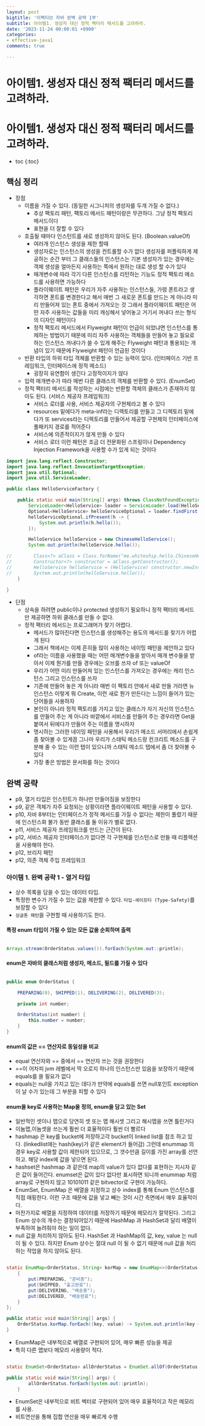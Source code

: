 ```yaml
---
layout: post
bigtitle: '이펙티브 자바 완벽 공략 1부'
subtitle: 아이템1. 생성자 대신 정적 팩터리 메서드를 고려하라.
date: '2023-11-24 00:00:01 +0900'
categories:
- effective-java1
comments: true

---
```


# 아이템1. 생성자 대신 정적 팩터리 메서드를 고려하라.

# 아이템1. 생성자 대신 정적 팩터리 메서드를 고려하라.

* toc
{:toc}

## 핵심 정리
+ 장점
  + 이름을 가질 수 있다. (동일한 시그니처의 생성자를 두개 가질 수 없다.) 
    + 추상 팩토리 패턴, 팩토리 메서드 패턴이랑은 무관하다. 그냥 정적 팩토리 메서드이다 
    + 표현을 더 잘할 수 있다 
  + 호출될 때마다 인스턴트를 새로 생성하지 않아도 된다. (Boolean.valueOf)
    + 여러개 인스턴스 생성을 제한 할때
    + 생성자로는 인스턴스의 생성을 컨트롤할 수가 없다 생성자를 퍼플릭하게 제공하는 순간 부터 그 클래스들의 인스턴스는 기본 생성자가 있는 경우에는 객체 생성을 얼마든지 사용하는 쪽에서 원하는 대로 생성 할 수가 있다 
    + 매개변수에 따라 각기 다른 인스턴스를 리턴하는 기능도 정적 팩토리 메소드를 사용하면 가능하다 
    + 플라이웨이트 패턴은 우리가 자주 사용하는 인스턴스들, 가령 폰트라고 생각하면 폰트를 변경한다고 해서 매번 그 새로운 폰트를 만드는 게 아니라 미리 만들어져 있는 폰트 중에서 가져오는 것 그래서 플라이웨이트 패턴은 어떤 자주 사용하는 값들을 미리
      캐싱해서 넣어놓고 거기서 꺼내다 쓰는 형식의 디자인 패턴이다 
    + 정적 팩토리 메서드에서 Flyweight 패턴이 언급이 되었냐면 인스턴스를 통제하는 방법이기 때문에 미리 자주 사용하는 객체들을 만들어 놓고 필요로 하는 인스턴스 꺼내다가 쓸 수 있게 해주는 Flyweight 패턴과 통용되는 개념이 있기 때문에
      Flyweight 패턴이 언급된 것이다
  + 반환 타입의 하위 타입 객체를 반환할 수 있는 능력이 있다. (인터페이스 기반 프레임워크, 인터페이스에 정적 메소드)
    + 굉장히 유연함이 생긴다 고정적이지가 않다
  + 입력 매개변수가 따라 매번 다른 클래스의 객체를 반환할 수 있다. (EnumSet)
  + 정적 팩터리 메서드를 작성하는 시점에는 반환할 객체의 클래스가 존재하지 않아도 된다. (서비스 제공자 프레임워크)
    + 서비스 로더를 사용, 서비스 제공자의 구현체라고 볼 수 있다 
    + resources 밑에다가 meta-inf라는 디렉토리를 만들고 그 디렉토리 밑에다가 또 services라는 디렉토리를 만들어서 제공할 구현체의 인터페이스에 풀패키지 경로를 적어준다
    + 서비스에 의존적이지가 않게 만들 수 있다
    + 서비스 로더 이런 패턴은 조금 더 전문화된 스프링이나 Dependency Injection Framework을 사용할 수가 있게 되는 것이다

~~~java
import java.lang.reflect.Constructor;
import java.lang.reflect.InvocationTargetException;
import java.util.Optional;
import java.util.ServiceLoader;

public class HelloServiceFactory {

    public static void main(String[] args) throws ClassNotFoundException, NoSuchMethodException, InvocationTargetException, InstantiationException, IllegalAccessException {
        ServiceLoader<HelloService> loader = ServiceLoader.load(HelloService.class);
        Optional<HelloService> helloServiceOptional = loader.findFirst();
        helloServiceOptional.ifPresent(h -> {
            System.out.println(h.hello());
        });

        HelloService helloService = new ChineseHelloService();
        System.out.println(helloService.hello());

//        Class<?> aClass = Class.forName("me.whiteship.hello.ChineseHelloService");
//        Constructor<?> constructor = aClass.getConstructor();
//        HelloService helloService = (HelloService) constructor.newInstance();
//        System.out.println(helloService.hello());
    }

}

~~~

+ 단점
  + 상속을 하려면 public이나 protected 생성하기 필요하니 정적 팩터리 메서드만 제공하면 하위 클래스를 만들 수 없다.
  + 정적 팩터리 메서드는 프로그래머가 찾기 어렵다.
    + 메서드가 많아진다면 인스턴스를 생성해주는 용도의 메서드를 찾기가 어렵게 된다
    + 그래서 책에서는 이제 흔히들 많이 사용하는 네이밍 패턴을 제안하고 있다
    + of라는 이름을 사용했을 때는 어떤 매개변수들을 받아서 매개 변수들을 받아서 이제 뭔가를 만들 경우에는 오브를 쓰자 of 또는 valueOf
    + 우리가 어떤 미리 만들어져 있는 인스턴스를 가져오는 경우에는 캐리 인스턴스 그리고 인스턴스를 쓰자
    + 기존에 만들어 놓은 게 아니라 매번 이 팩토리 안에서 새로 만들 거라면 뉴 인스턴스 이렇게 뭐 Create, 이런 새로 뭔가 만든다는 느낌이 들어가 있는 단어들을 사용하자
    + 본인이 아니라 정적 팩토리를 가지고 있는 클래스가 자기 자신의 인스턴스를 만들어 주는 게 아니라 바깥에서 서비스를 만들어 주는 경우라면 Get을 붙여서 뒤에다가 만들어 주는 이름을 명시하자 
    + 명시하는 그러한 네이밍 패턴을 사용해서 우리가 메소드 서머리에서 손쉽게 좀 찾아볼 수 있게끔 그나마 우리가 스태틱 메소드랑 컨크리트 메소드를 구분해 줄 수 있는 이런 탭이 있으니까 스태틱 메소드 탭에서 좀 더 찾아볼 수 있다
    + 가장 좋은 방법은 문서화를 하는 것이다 

## 완벽 공략
+ p9, 열거 타입은 인스턴트가 하나만 만들어짐을 보장한다
+ p9, 같은 객체가 자주 요청되는 상황이라면 플라이웨이트 패턴을 사용할 수 있다.
+ p10, 자바 8부터는 인터페이스가 정적 메서드를 가질 수 없다는 제한이 풀렸기 때문에 인스턴스화 불가 동반 클래스를 둘 이유가 별로 없다.
+ p11, 서비스 제공자 프레임워크를 만드는 근간이 된다.
+ p12, 서비스 제공자 인터페이스가 없다면 각 구현체를 인스턴스로 만들 때 리플렉션을 사용해야 한다.
+ p12, 브리지 패턴
+ p12, 의존 객체 주입 프레임워크

### 아이템 1. 완벽 공략 1 - 열거 타입
+ 상수 목록을 담을 수 있는 데이터 타입.
+ 특정한 변수가 가질 수 있는 값을 제한할 수 있다. ```타입-세이프티 (Type-Safety)```를 보장할 수 있다
+ ```싱글톤 패턴```을 구현할 때 사용하기도 한다.

#### 특정 enum 타입이 가질 수 있는 모든 값을 순회하며 출력

~~~java

Arrays.stream(OrderStatus.values()).forEach(System.out::println);

~~~

#### enum은 자바의 클래스처럼 생성자, 메소드, 필드를 가질 수 있다

~~~java

public enum OrderStatus {

    PREPARING(0), SHIPPED(1), DELIVERING(2), DELIVERED(3);

    private int number;

    OrderStatus(int number) {
        this.number = number;
    }
}

~~~

#### enum의 값은 == 연산자로 동일성을 비교
+ equal 연산자와 == 중에서 == 연산자 쓰는 것을 권장한다
+ ==이 어차피 jvm 레벨에서 딱 오로지 하나의 인스턴스만 있음을 보장하기 때문에 equals를 쓸 필요가 없다
+ equals는 null을 가지고 있는 데다가 만약에 equals를 쓰면 null포인트 exception이 날 수가 있는데 그 부분을 피할 수 있다

#### enum을 key로 사용하는 Map을 정의, enum을 담고 있는 Set
+ 일반적인 셋이나 맵으로 당연히 셋 또는 맵 해시셋 그리고 해시맵을 쓰면 틀린거다
+ 이늄맵,이늄셋을 쓰는게 훨씬 더 효율적이다 훨씬 더 빨르다
+ hashmap 은 key를 bucket에 저장하고각 bucket이 linked list를 참조 하고 있다. (linkedlist에는 hash(key)가 같은 element가 들어감) 그런데 enummap 의 경우 key로 사용할 값이 제한되어 있으므로, 그 갯수만큼 길이를 가진 array를 선언하고. 해당 index에 값을 넣으면 된다.
+ hashset은 hashmap 과 같은데 map의 value가 있다 없다를 표현하는 지시자 같은 값이 들어간다. enumset은 값이 있다 없다만 표시하면 되니까 enummap 처럼 array로 구현하지 않고 10101011 같은 bitvector로 구현이 가능하다.
+ EnumSet, EnumMap 은 배열을 지정하고 상수 index를 통해 Enum 인스턴스를 직접 매핑한다. 이런 구조 때문에 값을 넣고 빼는 것이 시간 측면에서 매우 효율적이다.
+ 마찬가지로 배열을 지정하여 데이터를 저장하기 때문에 메모리가 절약된다. 그리고 Enum 상수의 개수는 결정되어있기 때문에 HashMap 과 HashSet과 달리 배열이 부족하여 늘려줘야 하는 일이 없다.
+ null 값을 처리하지 않아도 된다. HashSet 과 HashMap의 값, key, value 는 null 이 될 수 있다. 하지만 Enum 상수는 절대 null 이 될 수 없기 때문에 null 값을 처리하는 작업을 하지 않아도 된다.

~~~java

static EnumMap<OrderStatus, String> korMap = new EnumMap<>(OrderStatus.class) {
    {
        put(PREPARING, "준비중");
        put(SHIPPED, "출고완료");
        put(DELIVERING, "배송중");
        put(DELIVERED, "배송완료");
    }
};

public static void main(String[] args) {
    OrderStatus.korMap.forEach((key, value) -> System.out.println(key + " " + value));
}

~~~

+ EnumMap은 내부적으로 배열로 구현되어 있어, 매우 빠른 성능을 제공
+ 특히 다른 맵보다 메모리 사용량이 적다.

~~~java

static EnumSet<OrderStatus> allOrderStatus = EnumSet.allOf(OrderStatus.class);

public static void main(String[] args) {
        allOrderStatus.forEach(System.out::println);
    }

~~~

+ EnumSet은 내부적으로 비트 벡터로 구현되어 있어 매우 효율적이고 작은 메모리를 사용.
+ 비트연산을 통해 집합 연산을 매우 빠르게 수행
